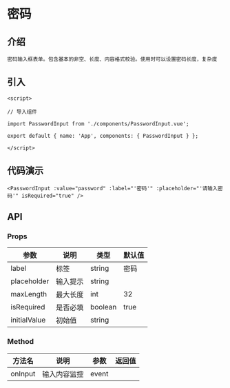 # 密码

## 介绍
```
密码输入框表单。包含基本的非空、长度、内容格式校验。使用时可以设置密码长度，复杂度
```

## 引入
```
<script>

// 导入组件

import PasswordInput from './components/PasswordInput.vue';

export default { name: 'App', components: { PasswordInput } };

</script> 
```
## 代码演示
```
<PasswordInput :value="password" :label="'密码'" :placeholder="'请输入密码'" isRequired="true" />  
```
## API 
### Props
| 参数	| 说明	| 类型	| 默认值 | 
| --- | --- | --- | --- |
| label | 标签 | string | 密码 |
| placeholder | 输入提示 | string |  |    
| maxLength | 最大长度 | int | 32 |   
| isRequired | 是否必填 | boolean | true |   
| initialValue | 初始值 | string |  | 
### Method
| 方法名	| 说明	| 参数	| 返回值 | 
| --- | --- | --- | --- |
| onInput | 输入内容监控 | event |  |
